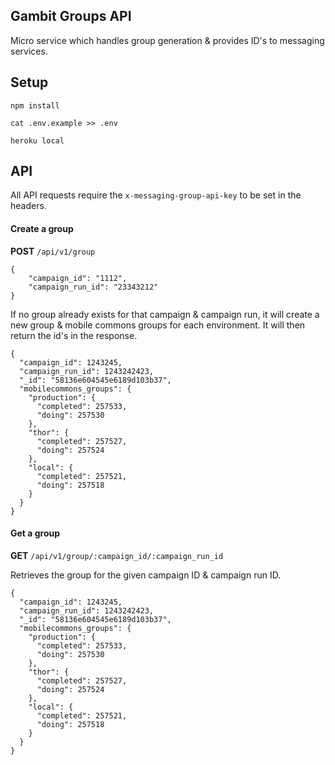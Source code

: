 ## Gambit Groups API
Micro service which handles group generation & provides ID's to messaging services.

## Setup
`npm install`

`cat .env.example >> .env`

`heroku local`

## API
All API requests require the `x-messaging-group-api-key` to be set in the headers.

#### Create a group
**POST** `/api/v1/group`
```
{
	"campaign_id": "1112",
	"campaign_run_id": "23343212"
}
```

If no group already exists for that campaign & campaign run, it will create a new group & mobile commons groups for each environment.
It will then return the id's in the response.

```
{
  "campaign_id": 1243245,
  "campaign_run_id": 1243242423,
  "_id": "58136e604545e6189d103b37",
  "mobilecommons_groups": {
    "production": {
      "completed": 257533,
      "doing": 257530
    },
    "thor": {
      "completed": 257527,
      "doing": 257524
    },
    "local": {
      "completed": 257521,
      "doing": 257518
    }
  }
}
```

#### Get a group
**GET** `/api/v1/group/:campaign_id/:campaign_run_id`

Retrieves the group for the given campaign ID & campaign run ID.

```
{
  "campaign_id": 1243245,
  "campaign_run_id": 1243242423,
  "_id": "58136e604545e6189d103b37",
  "mobilecommons_groups": {
    "production": {
      "completed": 257533,
      "doing": 257530
    },
    "thor": {
      "completed": 257527,
      "doing": 257524
    },
    "local": {
      "completed": 257521,
      "doing": 257518
    }
  }
}
```

